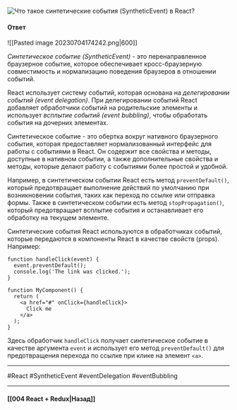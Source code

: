![Что такое синтетические события (SyntheticEvent) в React?](https://youtu.be/DgevxmyzymQ?t=235)

#### Ответ

![[Pasted image 20230704174242.png|600]]

*Синтетическое событие (SyntheticEvent)* - это перенаправленное браузерное событие, которое обеспечивает кросс-браузерную совместимость и нормализацию поведения браузеров в отношении событий.

React использует систему событий, которая основана на *делегировании событий (event delegation)*. При делегировании событий React добавляет обработчики событий на родительские элементы и использует *всплытие событий (event bubbling)*, чтобы обработать события на дочерних элементах.

Синтетическое событие - это обертка вокруг нативного браузерного события, которая предоставляет нормализованный интерфейс для работы с событиями в React. Он содержит все свойства и методы, доступные в нативном событии, а также дополнительные свойства и методы, которые делают работу с событиями более простой и удобной.

Например, в синтетическом событии React есть метод `preventDefault()`, который предотвращает выполнение действий по умолчанию при возникновении события, таких как переход по ссылке или отправка формы. Также в синтетическом событии есть метод `stopPropagation()`, который предотвращает всплытие события и останавливает его обработку на текущем элементе.

Синтетические события React используются в обработчиках событий, которые передаются в компоненты React в качестве свойств (props). Например:

```
function handleClick(event) {
  event.preventDefault();
  console.log('The link was clicked.');
}

function MyComponent() {
  return (
    <a href="#" onClick={handleClick}>
      Click me
    </a>
  );
}
```

Здесь обработчик `handleClick` получает синтетическое событие в качестве аргумента `event` и использует его метод `preventDefault()` для предотвращения перехода по ссылке при клике на элемент `<a>`.

____
#React #SyntheticEvent #eventDelegation #eventBubbling

____

#### [[004 React + Redux|Назад]]